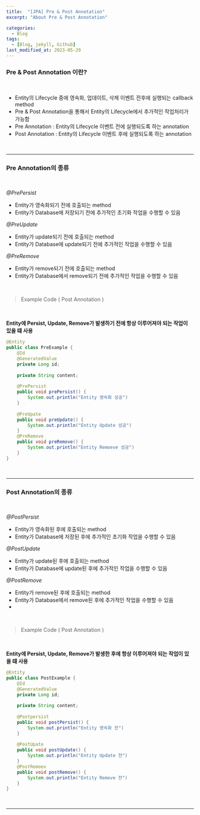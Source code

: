```yaml
---
title:  "[JPA] Pre & Post Annotation"
excerpt: "About Pre & Post Annotation"

categories:
  - Blog
tags:
  - [Blog, jekyll, Github]
last_modified_at: 2023-05-29
---
```


### Pre & Post Annotation 이란?

<br />

- Entity의 Lifecycle 중에 영속화, 업데이트, 삭제 이벤트 전후에 실행되는 callback method
- Pre & Post Annotation을 통해서 Entity의 Lifecycle에서 추가적인 작업처리가 가능함
- Pre Annotation : Entity의 Lifecycle 이벤트 전에 실행되도록 하는 annotation
- Post Annotation : Entity의 Lifecycle 이벤트 후에 실행되도록 하는 annotation

<br />

---
### Pre Annotation의 종류

<br />

*@PrePersist*

- Entity가 영속화되기 전에 호출되는 method
- Entity가 Database에 저장되기 전에 추가적인 초기화 작업을 수행할 수 있음

*@PreUpdate*

- Entity가 update되기 전에 호출되는 method
- Entity가 Database에 update되기 전에 추가적인 작업을 수행할 수 있음

*@PreRemove*

- Entity가 remove되기 전에 호출되는 method
- Entity가 Database에서 remove되기 전에 추가적인 작업을 수행할 수 있음

<br />

> Example Code ( Post Annotation )

<br />

**Entity에 Persist, Update, Remove가 발생하기 전에 항상 이루어져야 되는 작업이 있을 떄 사용**
```java
@Entity
public class PreExample {
    @Id
    @GeneratedValue
    private Long id;
    
    private String content;
    
    @PrePersist
    public void prePersist() {
        System.out.println("Entity 영속화 성공")
    }
    
    @PreUpate
    public void preUpdate() {
        System.out.println("Entity Update 성공")
    }
    @PreRemove
    public void preRemove() {
        System.out.println("Entity Remoeve 성공")
    }
}
```

<br />

---
### Post Annotation의 종류

<br />

*@PostPersist*

- Entity가 영속화된 후에 호출되는 method
- Entity가 Database에 저장된 후에 추가적인 초기화 작업을 수행할 수 있음

*@PostUpdate*

- Entity가 update된 후에 호출되는 method
- Entity가 Database에 update된 후에 추가적인 작업을 수행할 수 있음

*@PostRemove*

- Entity가 remove된 후에 호출되는 method
- Entity가 Database에서 remove된 후에 추가적인 작업을 수행할 수 있음
- 
<br />


> Example Code ( Post Annotation )

<br />

**Entity에 Persist, Update, Remove가 발생한 후에 항상 이루어져야 되는 작업이 있을 떄 사용**
```java
@Entity
public class PostExample {
    @Id
    @GeneratedValue
    private Long id;
    
    private String content;
    
    @Postpersist
    public void postPersist() {
        System.out.println("Entity 영속화 전")
    }
    
    @PostUpate
    public void postUpdate() {
        System.out.println("Entity Update 전")
    }
    @PostRemoev
    public void postRemove() {
        System.out.println("Entity Remove 전")
    }
}
```

<br />

---
